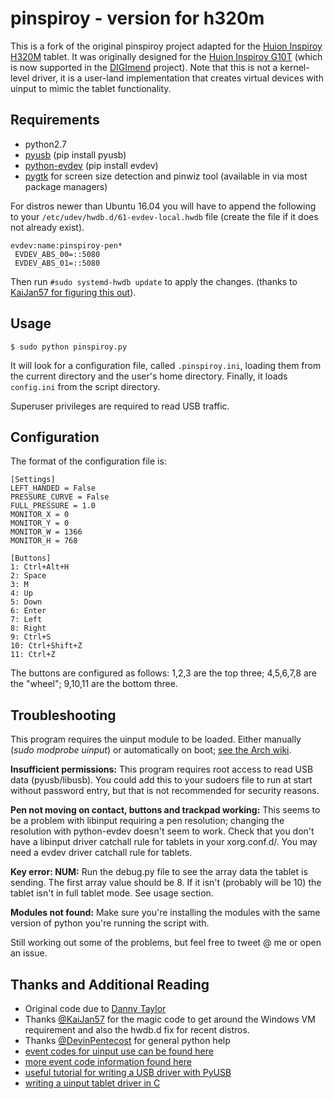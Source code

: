 # pinspiroy - version for h320m

This is a fork of the original pinspiroy project adapted for the [Huion
Inspiroy H320M](https://www.huion.com/pen_tablet/H320M.html) tablet.
It was originally designed for the [Huion Inspiroy G10T](https://www.huiontablet.com/g10t.html) (which is now supported in the [DIGImend](https://digimend.github.io/) project). Note that this is not a kernel-level driver, it is a user-land implementation that creates virtual devices with uinput to mimic the tablet functionality.

## Requirements
- python2.7
- [pyusb](https://walac.github.io/pyusb/) (pip install pyusb)
- [python-evdev](https://github.com/gvalkov/python-evdev) (pip install evdev)
- [pygtk]() for screen size detection and pinwiz tool (available in via most package managers)

For distros newer than Ubuntu 16.04 you will have to append the following to your `/etc/udev/hwdb.d/61-evdev-local.hwdb` file (create the file if it does not already exist).
```
evdev:name:pinspiroy-pen*
 EVDEV_ABS_00=::5080
 EVDEV_ABS_01=::5080
```
Then run `#sudo systemd-hwdb update` to apply the changes. (thanks to [KaiJan57 for figuring this out](https://github.com/dannytaylor/pinspiroy/issues/6)).


## Usage

```
$ sudo python pinspiroy.py
```

It will look for a configuration file, called `.pinspiroy.ini`,
loading them from the current directory and the user's home directory.
Finally, it loads `config.ini` from the script directory.

Superuser privileges are required to read USB traffic.

## Configuration

The format of the configuration file is:

```
[Settings]
LEFT_HANDED = False
PRESSURE_CURVE = False 
FULL_PRESSURE = 1.0 
MONITOR_X = 0
MONITOR_Y = 0
MONITOR_W = 1366
MONITOR_H = 768

[Buttons]
1: Ctrl+Alt+H
2: Space
3: M
4: Up
5: Down
6: Enter
7: Left
8: Right
9: Ctrl+S
10: Ctrl+Shift+Z
11: Ctrl+Z
```

The buttons are configured as follows: 1,2,3 are the top three;
4,5,6,7,8 are the "wheel"; 9,10,11 are the bottom three.

## Troubleshooting
This program requires the uinput module to be loaded. Either manually (_sudo modprobe uinput_)
or automatically on boot; [see the Arch wiki](https://wiki.archlinux.org/index.php/Kernel_modules).

**Insufficient permissions:** This program requires root access to read USB data (pyusb/libusb). You could add this to your sudoers file to run at start without password entry, but that is not recommended for security reasons.

**Pen not moving on contact, buttons and trackpad working:** This seems to be a problem with libinput requiring a pen resolution; changing the resolution with python-evdev doesn't seem to work. Check that you don't have a libinput driver catchall rule for tablets in your xorg.conf.d/. You may need a evdev driver catchall rule for tablets.

**Key error: NUM:** Run the debug.py file to see the array data the tablet is sending. The first array value should be 8. If it isn't (probably will be 10) the tablet isn't in full tablet mode. See usage section.

**Modules not found:** Make sure you're installing the modules with the same version of python you're running the script with.

Still working out some of the problems, but feel free to tweet @ me or open an issue.

## Thanks and Additional Reading
- Original code due to [Danny Taylor](https://github.com/dannytaylor)
- Thanks [@KaiJan57](https://github.com/KaiJan57) for the magic code to get around the Windows VM requirement and also the hwdb.d fix for recent distros.
- Thanks [@DevinPentecost](https://github.com/DevinPentecost) for general python help
- [event codes for uinput use can be found here](https://github.com/torvalds/linux/blob/master/include/uapi/linux/input-event-codes.h)
- [more event code information found here](https://www.kernel.org/doc/Documentation/input/event-codes.txt)
- [useful tutorial for writing a USB driver with PyUSB](https://www.linuxvoice.com/drive-it-yourself-usb-car-6/)
- [writing a uinput tablet driver in C](http://gerev.github.io/laptop-cintiq/)
